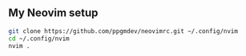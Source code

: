 ## My Neovim setup
```bash
git clone https://github.com/ppgmdev/neovimrc.git ~/.config/nvim
cd ~/.config/nvim
nvim .
```

